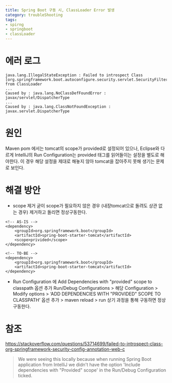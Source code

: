 ```yaml
---
title: Spring Boot 구동 시, ClassLoader Error 발생
category: troubleShooting
tags:
- spirng
- springboot
- classLoader
---
```


# 에러 로그
```
java.lang.IllegalStateException : Failed to introspect Class [org.springframework.boot.autoconfigure.security.servlet.SecurityFilterAutoConfiguration] from ClassLoader
...
Caused by : java.lang.NoClassDefFoundError : javax/servlet/DispatcherType
...
Caused by : java.lang.ClassNotFoundException : javax.servlet.DispatcherType
``` 

# 원인
Maven pom 에서는 tomcat의 scope가 provided로 설정되어 있으나,  Eclipse와 다르게 IntelliJ의 Run Configuration는 provided 태그를 읽어들이는 설정을 별도로 해야한다.
이 경우 해당 설정을 제대로 해놓지 않아 tomcat을 잡아주지 못해 생기는 문제로 보인다. 

# 해결 방안
* scope 제거
	굳이 scope가 필요하지 않은 경우 (내장tomcat으로 돌려도 상관 없는 경우) 제거하고 돌리면 정상구동한다.

	
```
<!-- AS-IS -->
<dependency>
	<groupId>org.springframework.boot</groupId>
	<artifactId>spring-boot-starter-tomcat</artifactId>
	<scope>privided</scope>
</dependency>

<!-- TO-BE -->
<dependency>
	<groupId>org.springframework.boot</groupId>
	<artifactId>spring-boot-starter-tomcat</artifactId>
</dependency>
```

* Run Configuration 에 Add Dependencies with "provided" scope to classpath 옵션 추가
	Run/Debug Configurations > 해당  Configuration > Modify options > ‘ADD DEPENDENCIES WITH "PROVIDED" SCOPE TO CLASSPATH’ 옵션 추가 > maven reload > run
	상기 과정을 통해 구동하면 정상구동한다.


# 참조
https://stackoverflow.com/questions/53714699/failed-to-introspect-class-org-springframework-security-config-annotation-web-c
> We were seeing this locally because when running Spring Boot application from IntelliJ we didn't have the option 'Include dependencies with "Provided" scope' in the Run/Debug Configuration ticked.
